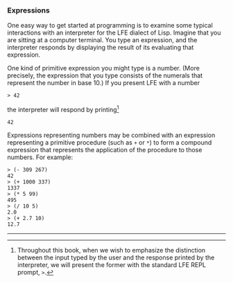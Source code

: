 ### Expressions

One easy way to get started at programming is to examine some typical interactions with an interpreter for the LFE dialect of Lisp. Imagine that you are sitting at a computer terminal. You type an expression, and the interpreter responds by displaying the result of its evaluating that expression.

One kind of primitive expression you might type is a number. (More precisely, the expression that you type consists of the numerals that represent the number in base 10.) If you present LFE with a number

```
> 42
```

the interpreter will respond by printing[^1]

```
42
```

Expressions representing numbers may be combined with an expression representing a primitive procedure (such as ``+`` or ``*``) to form a compound expression that represents the application of the procedure to those numbers. For example:

```
> (- 309 267)
42
> (+ 1000 337)
1337
> (* 5 99)
495
> (/ 10 5)
2.0
> (+ 2.7 10)
12.7
```


----

[^1]: Throughout this book, when we wish to emphasize the distinction between the input typed by the user and the response printed by the interpreter, we will present the former with the standard LFE REPL prompt, ``>``. 